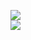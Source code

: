 [![](https://img.shields.io/badge/Made%20With-Github%20Spray-lightgrey.svg?style=for-the-badge&logo=github)](https://github.com/Annihil/github-spray#27976)  
[![](https://i.imgur.com/2DrTn0Z.gif)](https://github.com/Annihil/github-spray)